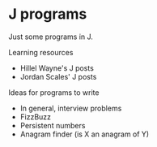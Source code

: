 # J programs

Just some programs in J.

Learning resources
- Hillel Wayne's J posts
- Jordan Scales' J posts

Ideas for programs to write
- In general, interview problems
- FizzBuzz
- Persistent numbers
- Anagram finder (is X an anagram of Y)